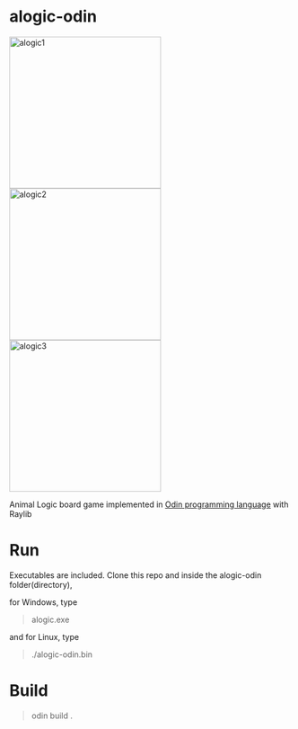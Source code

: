 # alogic-odin
<p float="left">
<img width="270" alt="alogic1" src="https://user-images.githubusercontent.com/10954412/209269805-b5bc9f55-124d-4675-857d-47f924587e82.png">
<img width="270" alt="alogic2" src="https://user-images.githubusercontent.com/10954412/209269809-3aedc1fa-f1b2-4ebc-afa9-123edeea27de.png">
<img width="270" alt="alogic3" src="https://user-images.githubusercontent.com/10954412/209269811-014b7e85-b112-4eba-9f88-49cc6bd23d49.png">
</p>

Animal Logic board game implemented in [Odin programming language](http://odin-lang.org) with Raylib

# Run
Executables are included. Clone this repo and inside the alogic-odin folder(directory),

for Windows, type
> alogic.exe

and for Linux, type
> ./alogic-odin.bin


# Build
> odin build . 
